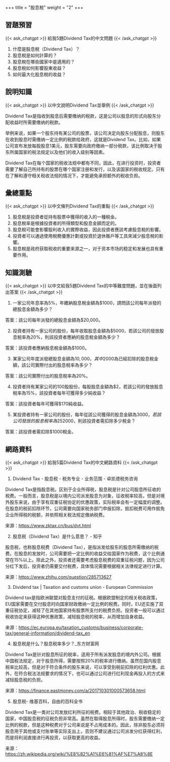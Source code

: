 +++
title = "股息稅"
weight = "2"
+++
## 習題預習
{{< ask_chatgpt >}}
給我5題Dividend Tax的中文問題
{{< /ask_chatgpt >}}



1. 什麼是股息稅（Dividend Tax）？
2. 股息稅是如何計算的？
3. 股息稅在哪些國家中是適用的？
4. 股息稅如何影響股東收益？
5. 如何最大化股息稅的收益？   

## 說明知識
{{< ask_chatgpt >}}
以中文說明Dividend Tax並舉例
{{< /ask_chatgpt >}}



Dividend Tax是指收到股息后需要缴纳的税款，这是公司以股息的形式向股东分配收益时所需要缴纳的税款。

举例来说，如果一个股东持有某公司的股票，该公司决定向股东分配股息，则股东在收到股息时需缴纳一定比例的税款给政府，这就是Dividend Tax。比如，如果公司宣布发放每股股息1美元，股东需要向政府缴纳一部分税款，该比例取决于股东所属国家的税法规定以及他们的收入级别等因素。

Dividend Tax在每个国家的税收法规中都有不同，因此，在进行投资时，投资者需要了解自己所持有的股票在哪个国家注册和发行，以及该国家的税收规定。只有在了解和遵守相关税收法规的情况下，才能避免承担额外的税收负担。   

## 彙總重點
{{< ask_chatgpt >}}
以中文條列Dividend Tax的重點
{{< /ask_chatgpt >}}



1. 股息稅是投資者從持有股票中獲得的收入的一種稅金。
2. 股息稅率是根據投資者的所得類型和股息金額而定的。
3. 股息稅可能會影響股利收入的實際收益，因此投資者應該考慮股息稅的影響。
4. 投資者可以通過使用稅務優惠計劃或投資於退休賬戶等工具來減少股息稅的影響。
5. 股息稅是政府获取税收的重要来源之一，对于资本市场的稳定和发展也具有重要作用。   

## 知識測驗
{{< ask_chatgpt >}}
以中文給我5題Dividend Tax的中等難度問題，並在後面列出答案
{{< /ask_chatgpt >}}



1. 一家公司年息率為5%，年繳納股息稅金額為$1000，請問該公司每年派發的總股息金額為多少？

答案：該公司每年派發的總股息金額為$20,000。

2. 投資者持有一家公司的股份，每年收取股息金額為$5000，若該公司的發放股息稅率為20%，則該投資者應納的股息稅金額為多少？

答案：該投資者應納股息稅金額為$1000。

3. 某家公司年度派發總股息金額為$10,000，其中$2000為已經扣除的股息稅金額，該公司實際付出的股息稅率為多少？

答案：該公司實際付出的股息稅率為20%。

4. 投資者持有某家公司的100股股份，每股股息金額為$2，若該公司的發放股息稅率為15%，該投資者每年可獲得多少純收益？

答案：該投資者每年可獲得$170純收益。

5. 某投資者持有一家公司的股份，每年從該公司獲得的股息金額為$3000，若該公司發放的股息稅率為25%，該投資者若要在股息收入中淨收入$2000，則該投資者需扣除多少稅金？

答案：該投資者需扣除$1000稅金。   

## 網路資料
{{< ask_chatgpt >}}
給我5篇Dividend Tax的中文網路資料
{{< /ask_chatgpt >}}



1. Dividend Tax - 股息税 - 税务专业 - 业务范围 - 卓凯德税务咨询

Dividend Tax是指股息税。区别于企业所得税，股息税是针对公司股息所征收的税费。一般而言，股息税是以境内公司派发股息为对象，征收税率较高，但是对境外股东来说，由于享有双重征税协定的优惠政策，实际税率会有一定幅度的调整。在股息的税前扣除环节，公司需要向国家税务部门申报扣除，抵扣税费可用作抵免企业所得税的税额，并依照相关税法规定缴纳税费。

来源：https://www.zktax.cn/bus/dvt.html

2. 股息税（Dividend Tax）是什么意思？ - 知乎

股息税，也称股息税费（Dividend Tax），是指派发给股东的股息所需缴纳的税费。在股息的发放时，公司需要把一定比例的收益交给国家作为税费，这个比例通常在15%以上。除此之外，投资者还需要考虑股息税费的双重征税问题，因为公司分红下发后，投资者仍需要交付税费，具体情况需要根据相关法律规定进行计算。

来源：https://www.zhihu.com/question/285713627

3. Dividend tax | Taxation and customs union - European Commission

Dividend tax是指欧洲联盟对股息支付的征税。根据欧盟制定的相关税收政策，EU国家需要在交付股息时向国家财政缴纳一定比例的税费。同时，EU还实施了双重征税协定，减轻了在其他国家持有股票所支付的税费负担。投资者一般可以通过税收协定来获得这种优惠政策，减轻股息税的税率，从而增加自身收益。

来源：https://ec.europa.eu/taxation_customs/business/corporate-tax/general-information/dividend-tax_en

4. 股息税是什么？股息税率多少？_东方财富网

Dividend Tax是针对股息所征的税率，适用于所有派发股息的境内外公司。根据中国税法规定，对于股息所得，需要按照20%的税率进行缴纳。虽然在国内股息税率比较高，但是对于符合条件的股东来说，可以享受到税前扣除的红利优惠。此外，在符合税法法规要求的情况下，也可以通过公司进行红利现金再投入的方式来减轻股息税的负担。

来源：https://finance.eastmoney.com/a/201710301000573658.html

5. 股息税- 维基百科，自由的百科全书

Dividend Tax是一类对公司发放红利所征的税费。相较于其他政治、税收稳定的国家，中国股息税的征税负担非常高。虽然在取得股息所得时，股东需要缴纳一定比例的税款，但是这种税费对于公司来说是不占用成本的。因此，除非股东必须将股息用于其他或支付账单等实际支出上，否则不建议通过公司派发分红获得红利，而是将利润直接进行再投资，以获取更高的收益。

来源：https://zh.wikipedia.org/wiki/%E8%82%A1%E6%81%AF%E7%A8%8E   

